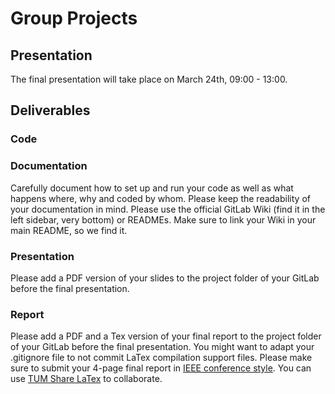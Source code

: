 # Group Projects

## Presentation
The final presentation will take place on March 24th, 09:00 - 13:00.

## Deliverables

### Code

### Documentation
Carefully document how to set up and run your code as well as what happens where, why and coded by whom. 
Please keep the readability of your documentation in mind. 
Please use the official GitLab Wiki (find it in the left sidebar, very bottom) or READMEs.
Make sure to link your Wiki in your main README, so we find it. 

### Presentation
Please add a PDF version of your slides to the project folder of your GitLab before the final presentation. 

### Report
Please add a PDF and a Tex version of your final report to the project folder of your GitLab before the final presentation. 
You might want to adapt your .gitignore file to not commit LaTex compilation support files. 
Please make sure to submit your 4-page final report in [IEEE conference style](https://www.overleaf.com/latex/templates/ieee-conference-template/grfzhhncsfqn).
You can use [TUM Share LaTex](https://latex.tum.de/ldap/login) to collaborate. 

